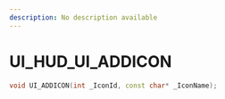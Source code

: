 ```yaml
---
description: No description available 
---
```


# UI_HUD\_UI_ADDICON

```cpp
void UI_ADDICON(int _IconId, const char* _IconName);
```